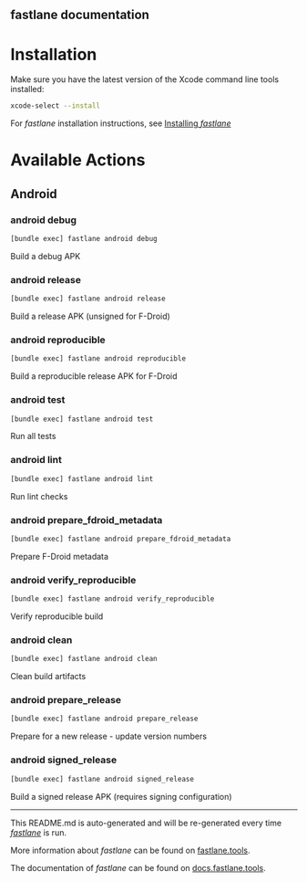 fastlane documentation
----

# Installation

Make sure you have the latest version of the Xcode command line tools installed:

```sh
xcode-select --install
```

For _fastlane_ installation instructions, see [Installing _fastlane_](https://docs.fastlane.tools/#installing-fastlane)

# Available Actions

## Android

### android debug

```sh
[bundle exec] fastlane android debug
```

Build a debug APK

### android release

```sh
[bundle exec] fastlane android release
```

Build a release APK (unsigned for F-Droid)

### android reproducible

```sh
[bundle exec] fastlane android reproducible
```

Build a reproducible release APK for F-Droid

### android test

```sh
[bundle exec] fastlane android test
```

Run all tests

### android lint

```sh
[bundle exec] fastlane android lint
```

Run lint checks

### android prepare_fdroid_metadata

```sh
[bundle exec] fastlane android prepare_fdroid_metadata
```

Prepare F-Droid metadata

### android verify_reproducible

```sh
[bundle exec] fastlane android verify_reproducible
```

Verify reproducible build

### android clean

```sh
[bundle exec] fastlane android clean
```

Clean build artifacts

### android prepare_release

```sh
[bundle exec] fastlane android prepare_release
```

Prepare for a new release - update version numbers

### android signed_release

```sh
[bundle exec] fastlane android signed_release
```

Build a signed release APK (requires signing configuration)

----

This README.md is auto-generated and will be re-generated every time [_fastlane_](https://fastlane.tools) is run.

More information about _fastlane_ can be found on [fastlane.tools](https://fastlane.tools).

The documentation of _fastlane_ can be found on [docs.fastlane.tools](https://docs.fastlane.tools).
